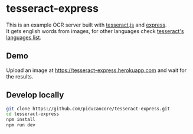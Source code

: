 # tesseract-express
This is an example OCR server built with [tesseract.js](https://github.com/naptha/tesseract.js) and [express](https://github.com/expressjs/express).
<br>It gets english words from images, for other languages check [tesseract's languages list](https://github.com/naptha/tesseract.js/blob/master/docs/tesseract_lang_list.md).

## Demo
Upload an image at https://tesseract-express.herokuapp.com and wait for the results.

## Develop locally
```sh
git clone https://github.com/piducancore/tesseract-express.git
cd tesseract-express
npm install
npm run dev
```
